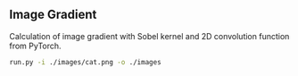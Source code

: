 ## Image Gradient

Calculation of image gradient with Sobel kernel and 2D convolution function from PyTorch. 

```bash
run.py -i ./images/cat.png -o ./images
```
